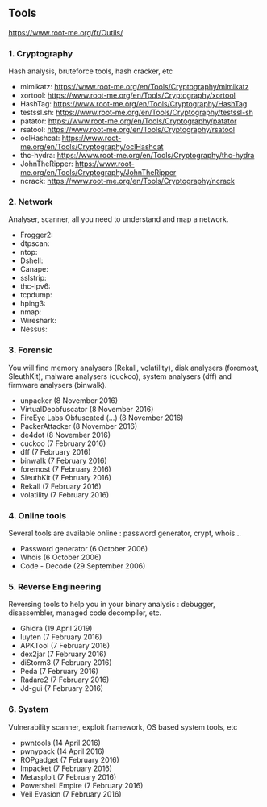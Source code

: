 ## Tools
https://www.root-me.org/fr/Outils/


### 1. Cryptography
Hash analysis, bruteforce tools, hash cracker, etc

- mimikatz: https://www.root-me.org/en/Tools/Cryptography/mimikatz
- xortool: https://www.root-me.org/en/Tools/Cryptography/xortool
- HashTag: https://www.root-me.org/en/Tools/Cryptography/HashTag
- testssl.sh: https://www.root-me.org/en/Tools/Cryptography/testssl-sh
- patator: https://www.root-me.org/en/Tools/Cryptography/patator
- rsatool: https://www.root-me.org/en/Tools/Cryptography/rsatool
- oclHashcat: https://www.root-me.org/en/Tools/Cryptography/oclHashcat
- thc-hydra: https://www.root-me.org/en/Tools/Cryptography/thc-hydra
- JohnTheRipper: https://www.root-me.org/en/Tools/Cryptography/JohnTheRipper
- ncrack: https://www.root-me.org/en/Tools/Cryptography/ncrack

### 2. Network
Analyser, scanner, all you need to understand and map a network.

- Frogger2: 
- dtpscan:
- ntop:
- Dshell:
- Canape:
- sslstrip:
- thc-ipv6:
- tcpdump:
- hping3:
- nmap:
- Wireshark:
- Nessus:

### 3. Forensic
You will find memory analysers (Rekall, volatility), disk analysers (foremost, SleuthKit), malware analysers (cuckoo), system analysers (dff) and firmware analysers (binwalk).

- unpacker (8 November 2016)
- VirtualDeobfuscator (8 November 2016)
- FireEye Labs Obfuscated (...) (8 November 2016)
- PackerAttacker (8 November 2016)
- de4dot (8 November 2016)
- cuckoo (7 February 2016)
- dff (7 February 2016)
- binwalk (7 February 2016)
- foremost (7 February 2016)
- SleuthKit (7 February 2016)
- Rekall (7 February 2016)
- volatility (7 February 2016)

### 4. Online tools
Several tools are available online : password generator, crypt, whois...

- Password generator (6 October 2006)
- Whois (6 October 2006)
- Code - Decode (29 September 2006)

### 5. Reverse Engineering
Reversing tools to help you in your binary analysis : debugger, disassembler, managed code decompiler, etc. 

- Ghidra (19 April 2019)
- luyten (7 February 2016)
- APKTool (7 February 2016)
- dex2jar (7 February 2016)
- diStorm3 (7 February 2016)
- Peda (7 February 2016)
- Radare2 (7 February 2016)
- Jd-gui (7 February 2016)

### 6. System
Vulnerability scanner, exploit framework, OS based system tools, etc

-  pwntools (14 April 2016)
- pwnypack (14 April 2016)
- ROPgadget (7 February 2016)
- Impacket (7 February 2016)
- Metasploit (7 February 2016)
- Powershell Empire (7 February 2016)
- Veil Evasion (7 February 2016)


